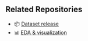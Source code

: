 ## Related Repositories

- 📦 [Dataset release](https://github.com/yourname/botany-vqa-dataset)
- 📊 [EDA & visualization](https://github.com/yourname/botany-vqa-eda)
